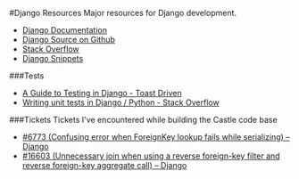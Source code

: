 #Django Resources
Major resources for Django development.

* [Django Documentation](https://docs.djangoproject.com/en/1.4/)
* [Django Source on Github](https://github.com/django/django)
* [Stack Overflow](http://stackoverflow.com/questions/tagged/django)
* [Django Snippets](http://djangosnippets.org/)


###Tests

* [A Guide to Testing in Django - Toast Driven](http://toastdriven.com/blog/2011/apr/10/guide-to-testing-in-django/)
* [Writing unit tests in Django / Python - Stack Overflow](http://stackoverflow.com/questions/465065/writing-unit-tests-in-django-python)


###Tickets
Tickets I've encountered while building the Castle code base

* [#6773 (Confusing error when ForeignKey lookup fails while serializing) – Django](https://code.djangoproject.com/ticket/6773)
* [#16603 (Unnecessary join when using a reverse foreign-key filter and reverse foreign-key aggregate call) – Django](https://code.djangoproject.com/ticket/16603)